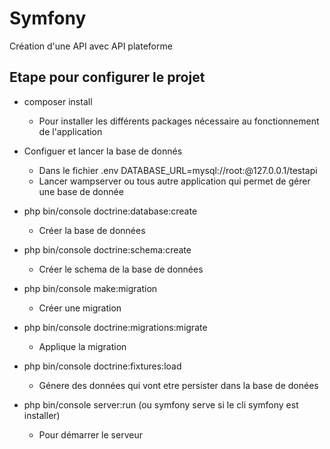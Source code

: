 # Symfony

Création d'une API avec API plateforme 

## Etape pour configurer le projet

- composer install 
    - Pour installer les différents packages nécessaire au fonctionnement de l'application

- Configuer et lancer la base de donnés
    - Dans le fichier .env DATABASE_URL=mysql://root:@127.0.0.1/testapi
    - Lancer wampserver ou tous autre application qui permet de gérer une base de donnée

- php bin/console doctrine:database:create
    - Créer la base de données 

- php bin/console doctrine:schema:create
    - Créer le schema de la base de données 

- php bin/console make:migration
    - Créer une migration

- php bin/console doctrine:migrations:migrate
    - Applique la migration

- php bin/console doctrine:fixtures:load
    - Génere des données qui vont etre persister dans la base de donées 

- php bin/console server:run (ou symfony serve si le cli symfony est installer)
    - Pour démarrer le serveur 